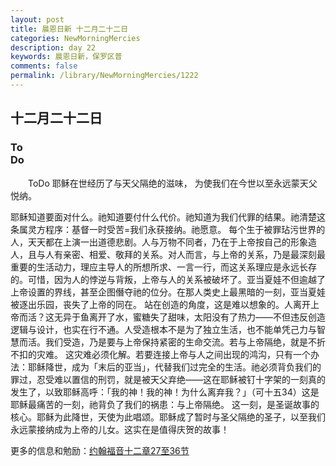 ```yaml
---
layout: post
title: 晨恩日新 十二月二十二日
categories: NewMorningMercies
description: day 22
keywords: 晨恩日新，保罗区普
comments: false
permalink: /library/NewMorningMercies/1222
---
```


## 十二月二十二日

### To <br> Do

&emsp;&emsp;ToDo
耶稣在世经历了与天父隔绝的滋味，
为使我们在今世以至永远蒙天父悦纳。
 
耶稣知道要面对什么。祂知道要付什么代价。祂知道为我们代罪的结果。祂清楚这条属灵方程序：基督一时受苦=我们永获接纳。祂愿意。
每个生于被罪玷污世界的人，天天都在上演一出道德悲剧。人与万物不同者，乃在于上帝按自己的形象造人，且与人有亲密、相爱、敬拜的关系。对人而言，与上帝的关系，乃是最深刻最重要的生活动力，理应主导人的所想所求、一言一行，而这关系理应是永远长存的。可惜，因为人的悖逆与背叛，上帝与人的关系被破坏了。亚当夏娃不但逾越了上帝设置的界线，甚至企图僭夺祂的位分。在那人类史上最黑暗的一刻，亚当夏娃被逐出乐园，丧失了上帝的同在。
站在创造的角度，这是难以想象的。人离开上帝而活？这无异于鱼离开了水，蜜糖失了甜味，太阳没有了热力——不但违反创造逻辑与设计，也实在行不通。人受造根本不是为了独立生活，也不能单凭己力与智慧而活。我们受造，乃是要与上帝保持紧密的生命交流。若与上帝隔绝，就是不折不扣的灾难。
这灾难必须化解。若要连接上帝与人之间出现的鸿沟，只有一个办法：耶稣降世，成为「末后的亚当」，代替我们过完全的生活。祂必须背负我们的罪过，忍受难以置信的刑罚，就是被天父弃绝——这在耶稣被钉十字架的一刻真的发生了，以致耶稣高呼：「我的神！我的神！为什么离弃我？」（可十五34）这是耶稣最痛苦的一刻，祂背负了我们的祸患：与上帝隔绝。
这一刻，是圣诞故事的核心。耶稣为此降世，天使为此唱颂。耶稣成了暂时与圣父隔绝的圣子，以至我们永远蒙接纳成为上帝的儿女。这实在是值得庆贺的故事！

更多的信息和勉励：[约翰福音十二章27至36节]()
